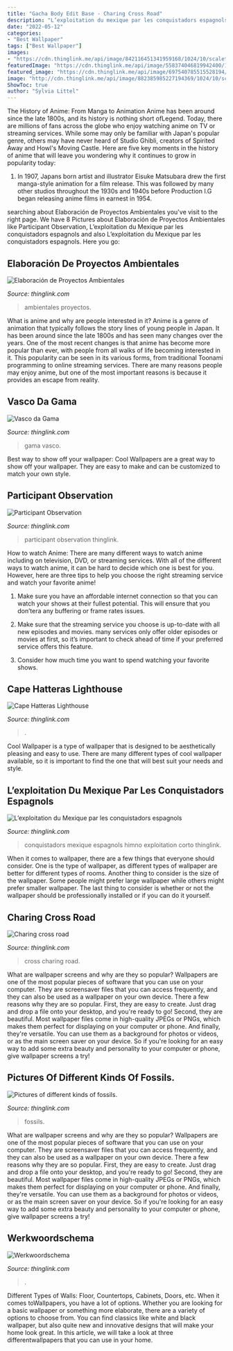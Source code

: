 ```yaml
---
title: "Gacha Body Edit Base - Charing Cross Road"
description: "L’exploitation du mexique par les conquistadors espagnols"
date: "2022-05-12"
categories:
- "Best Wallpaper"
tags: ["Best Wallpaper"]
images:
- "https://cdn.thinglink.me/api/image/842116451341959168/1024/10/scaletowidth/0/0/1/1/false/true?wait=true"
featuredImage: "https://cdn.thinglink.me/api/image/558374046819942400/1024/10/scaletowidth/0/0/1/1/false/true?wait=true"
featured_image: "https://cdn.thinglink.me/api/image/697540785515528194/1024/10/scaletowidth/0/0/1/1/false/true?wait=true"
image: "http://cdn.thinglink.me/api/image/882385985227194369/1024/10/scaletowidth/0/0/1/1/false/true?wait=true"
ShowToc: true
author: "Sylvia Littel"
---
```



The History of Anime: From Manga to Animation
Anime has been around since the late 1800s, and its history is nothing short ofLegend. Today, there are millions of fans across the globe who enjoy watching anime on TV or streaming services. While some may only be familiar with Japan's popular genre, others may have never heard of Studio Ghibli, creators of Spirited Away and Howl's Moving Castle. Here are five key moments in the history of anime that will leave you wondering why it continues to grow in popularity today:
1) In 1907, Japans born artist and illustrator Eisuke Matsubara drew the first manga-style animation for a film release. This was followed by many other studios throughout the 1930s and 1940s before Production I.G began releasing anime films in earnest in 1954.

	

		
searching about Elaboración de Proyectos Ambientales you've visit to the right page. We have 8 Pictures about Elaboración de Proyectos Ambientales like Participant Observation, L’exploitation du Mexique par les conquistadors espagnols and also L’exploitation du Mexique par les conquistadors espagnols. Here you go:
		
    
## Elaboración De Proyectos Ambientales

<img loading=lazy src="http://cdn.thinglink.me/api/image/1041078519536287746/1024/10/scaletowidth/0/0/1/1/false/true?wait=true" onerror="this.onerror=null;this.src='https://tse3.mm.bing.net/th?id=OIP.oHTfmtyQVVTOA6POLLF0OAHaDA&amp;pid=15.1';" alt="Elaboración de Proyectos Ambientales">

_Source: thinglink.com_

>ambientales proyectos. 

	

What is anime and why are people interested in it?
Anime is a genre of animation that typically follows the story lines of young people in Japan. It has been around since the late 1800s and has seen many changes over the years. One of the most recent changes is that anime has become more popular than ever, with people from all walks of life becoming interested in it. This popularity can be seen in its various forms, from traditional Toonami programming to online streaming services. There are many reasons people may enjoy anime, but one of the most important reasons is because it provides an escape from reality.

    
## Vasco Da Gama

<img loading=lazy src="https://cdn.thinglink.me/api/image/842116451341959168/1024/10/scaletowidth/0/0/1/1/false/true?wait=true" onerror="this.onerror=null;this.src='https://tse3.mm.bing.net/th?id=OIP.6iXtZ8T9DMwSqRXXaP06ZQHaKK&amp;pid=15.1';" alt="Vasco da Gama">

_Source: thinglink.com_

>gama vasco. 

	

Best way to show off your wallpaper:
Cool Wallpapers are a great way to show off your wallpaper. They are easy to make and can be customized to match your own style.

    
## Participant Observation

<img loading=lazy src="https://cdn.thinglink.me/api/image/697540785515528194/1024/10/scaletowidth/0/0/1/1/false/true?wait=true" onerror="this.onerror=null;this.src='https://tse2.mm.bing.net/th?id=OIP.nHjUn0pST3Mi-DP1pQWbtgHaFj&amp;pid=15.1';" alt="Participant Observation">

_Source: thinglink.com_

>participant observation thinglink. 

	

How to watch Anime: There are many different ways to watch anime including on television, DVD, or streaming services.
With all of the different ways to watch anime, it can be hard to decide which one is best for you. However, here are three tips to help you choose the right streaming service and watch your favorite anime!
1. Make sure you have an affordable internet connection so that you can watch your shows at their fullest potential. This will ensure that you don’tera any buffering or frame rates issues.

2. Make sure that the streaming service you choose is up-to-date with all new episodes and movies. many services only offer older episodes or movies at first, so it’s important to check ahead of time if your preferred service offers this feature.

3. Consider how much time you want to spend watching your favorite shows.

    
## Cape Hatteras Lighthouse

<img loading=lazy src="https://cdn.thinglink.me/api/image/887417433634111489/1024/10/scaletowidth/0/0/1/1/false/true?wait=true" onerror="this.onerror=null;this.src='https://tse2.mm.bing.net/th?id=OIP.JGoTqikripOoFwPVm7O6AQHaJ3&amp;pid=15.1';" alt="Cape Hatteras Lighthouse">

_Source: thinglink.com_

>. 

	

Cool Wallpaper is a type of wallpaper that is designed to be aesthetically pleasing and easy to use. There are many different types of cool wallpaper available, so it is important to find the one that will best suit your needs and style.

    
## L’exploitation Du Mexique Par Les Conquistadors Espagnols

<img loading=lazy src="https://cdn.thinglink.me/api/image/558374046819942400/1024/10/scaletowidth/0/0/1/1/false/true?wait=true" onerror="this.onerror=null;this.src='https://tse2.mm.bing.net/th?id=OIP.Sr9-7Es5ocNIt1NQO6P5JgHaGF&amp;pid=15.1';" alt="L’exploitation du Mexique par les conquistadors espagnols">

_Source: thinglink.com_

>conquistadors mexique espagnols himno exploitation corto thinglink. 

	

When it comes to wallpaper, there are a few things that everyone should consider. One is the type of wallpaper, as different types of wallpaper are better for different types of rooms. Another thing to consider is the size of the wallpaper. Some people might prefer large wallpaper while others might prefer smaller wallpaper. The last thing to consider is whether or not the wallpaper should be professionally installed or if you can do it yourself.

    
## Charing Cross Road

<img loading=lazy src="http://cdn.thinglink.me/api/image/861633749077458950/1024/10/scaletowidth/0/0/1/1/false/true?wait=true" onerror="this.onerror=null;this.src='https://tse1.mm.bing.net/th?id=OIP.IBzdawwj7CT7qhqfq_JyLAHaEF&amp;pid=15.1';" alt="Charing cross road">

_Source: thinglink.com_

>cross charing road. 

	

What are wallpaper screens and why are they so popular?
Wallpapers are one of the most popular pieces of software that you can use on your computer. They are screensaver files that you can access frequently, and they can also be used as a wallpaper on your own device. There a few reasons why they are so popular. First, they are easy to create. Just drag and drop a file onto your desktop, and you're ready to go! Second, they are beautiful. Most wallpaper files come in high-quality JPEGs or PNGs, which makes them perfect for displaying on your computer or phone. And finally, they're versatile. You can use them as a background for photos or videos, or as the main screen saver on your device. So if you're looking for an easy way to add some extra beauty and personality to your computer or phone, give wallpaper screens a try!

    
## Pictures Of Different Kinds Of Fossils.

<img loading=lazy src="https://cdn.thinglink.me/api/image/369196943840116738/1024/10/scaletowidth/0/0/1/1/false/true?wait=true" onerror="this.onerror=null;this.src='https://tse4.mm.bing.net/th?id=OIP.PH9OUdFVMxRmu00VnVTXRAHaFq&amp;pid=15.1';" alt="Pictures of different kinds of fossils.">

_Source: thinglink.com_

>fossils. 

	

What are wallpaper screens and why are they so popular?
Wallpapers are one of the most popular pieces of software that you can use on your computer. They are screensaver files that you can access frequently, and they can also be used as a wallpaper on your own device. There a few reasons why they are so popular. First, they are easy to create. Just drag and drop a file onto your desktop, and you're ready to go! Second, they are beautiful. Most wallpaper files come in high-quality JPEGs or PNGs, which makes them perfect for displaying on your computer or phone. And finally, they're versatile. You can use them as a background for photos or videos, or as the main screen saver on your device. So if you're looking for an easy way to add some extra beauty and personality to your computer or phone, give wallpaper screens a try!

    
## Werkwoordschema

<img loading=lazy src="http://cdn.thinglink.me/api/image/882385985227194369/1024/10/scaletowidth/0/0/1/1/false/true?wait=true" onerror="this.onerror=null;this.src='https://tse3.mm.bing.net/th?id=OIP.Ud6mrXA6a2ycKgVC49J6zQHaEX&amp;pid=15.1';" alt="Werkwoordschema">

_Source: thinglink.com_

>. 

	

Different Types of Walls: Floor, Countertops, Cabinets, Doors, etc.
When it comes toWallpapers, you have a lot of options. Whether you are looking for a basic wallpaper or something more elaborate, there are a variety of options to choose from. You can find classics like white and black wallpaper, but also quite new and innovative designs that will make your home look great. In this article, we will take a look at three differentwallpapers that you can use in your home.

